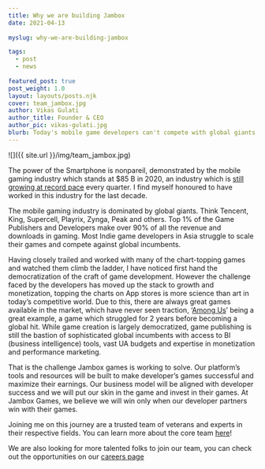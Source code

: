 ```yaml
---
title: Why we are building Jambox
date: 2021-04-13
 
myslug: why-we-are-building-jambox

tags: 
  - post
  - news
  
featured_post: true
post_weight: 1.0
layout: layouts/posts.njk
cover: team_jambox.jpg
author: Vikas Gulati
author_title: Founder & CEO
author_pic: vikas-gulati.jpg
blurb: Today's mobile game developers can't compete with global giants, Which is why we are building Jambox Games
---
```

![]({{ site.url }}/img/team_jambox.jpg)


The power of the Smartphone is nonpareil, demonstrated by the mobile gaming industry which stands at $85 B in 2020, an industry which is [still growing at record pace](https://venturebeat.com/2021/04/05/sensor-tower-mobile-game-spending-hit-22-2b-in-2021-q1-up-25-from-2020/) every quarter. I find myself honoured to have worked in this industry for the last decade. 

The mobile gaming industry is dominated by global giants. Think Tencent, King, Supercell, Playrix, Zynga, Peak and others. Top 1% of the Game Publishers and Developers make over 90% of all the revenue and downloads in gaming. Most Indie game developers in Asia struggle to scale their games and compete against global incumbents. 

Having closely trailed and worked with many of the chart-topping games and watched them climb the ladder, I have noticed first hand the democratization of the craft of game development. However the challenge faced by the developers has moved up the stack to growth and monetization, topping the charts on App stores is more science than art in today’s competitive world. Due to this, there are always great games available in the market, which have never seen traction, ‘[Among Us](https://www.esports.net/news/how-among-us-blew-up-online-two-years-after-release/)’ being a great example, a game which struggled for 2 years before becoming a global hit. While game creation is largely democratized, game publishing is still the bastion of sophisticated global incumbents with access to BI (business intelligence) tools, vast UA budgets and expertise in monetization and performance marketing.

That is the challenge Jambox games is working to solve. Our platform’s tools and resources will be built to make developer’s games successful and maximize their earnings. Our business model will be aligned with developer success and we will put our skin in the game and invest in their games. At Jambox Games, we believe we will win only when our developer partners win with their games. 

Joining me on this journey are a trusted team of veterans and experts in their respective fields. You can learn more about the core team [here](https://jambox.games/team/)!

We are also looking for more talented folks to join our team, you can check out the opportunities on our [careers page](https://jambox.games/careers/)